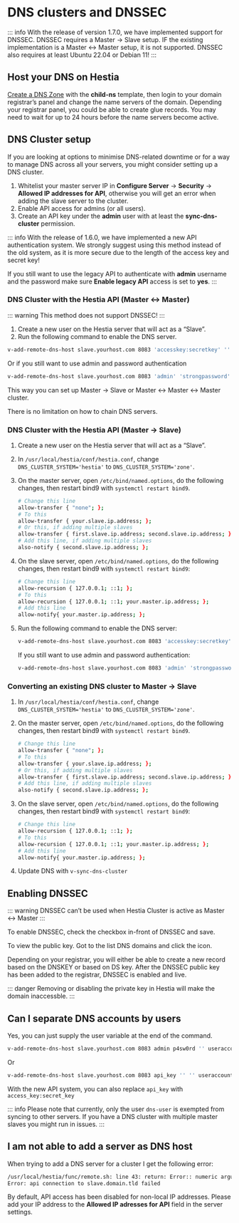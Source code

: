 # DNS clusters and DNSSEC

::: info
With the release of version 1.7.0, we have implemented support for DNSSEC. DNSSEC requires a Master -> Slave setup. IF the existing implementation is a Master <-> Master setup, it is not supported. DNSSEC also requires at least Ubuntu 22.04 or Debian 11!
:::

## Host your DNS on Hestia

[Create a DNS Zone](../user-guide/dns.md#adding-a-dns-zone) with the **child-ns** template, then login to your domain registrar’s panel and change the name servers of the domain. Depending your registrar panel, you could be able to create glue records. You may need to wait for up to 24 hours before the name servers become active.

## DNS Cluster setup

If you are looking at options to minimise DNS-related downtime or for a way to manage DNS across all your servers, you might consider setting up a DNS cluster.

1. Whitelist your master server IP in **Configure Server** -> **Security** -> **Allowed IP addresses for API**, otherwise you will get an error when adding the slave server to the cluster.
2. Enable API access for admins (or all users).
3. Create an API key under the **admin** user with at least the **sync-dns-cluster** permission.

::: info
With the release of 1.6.0, we have implemented a new API authentication system. We strongly suggest using this method instead of the old system, as it is more secure due to the length of the access key and secret key!

If you still want to use the legacy API to authenticate with **admin** username and the password make sure **Enable legacy API** access is set to **yes**.
:::

### DNS Cluster with the Hestia API (Master <-> Master)

::: warning
This method does not support DNSSEC!
:::

1. Create a new user on the Hestia server that will act as a “Slave”.
2. Run the following command to enable the DNS server.

```bash
v-add-remote-dns-host slave.yourhost.com 8083 'accesskey:secretkey' '' 'api' 'dns-user'
```

Or if you still want to use admin and password authentication

```bash
v-add-remote-dns-host slave.yourhost.com 8083 'admin' 'strongpassword' 'api' 'dns-user'
```

This way you can set up Master -> Slave or Master <-> Master <-> Master cluster.

There is no limitation on how to chain DNS servers.

### DNS Cluster with the Hestia API (Master -> Slave)

1. Create a new user on the Hestia server that will act as a “Slave”.
2. In `/usr/local/hestia/conf/hestia.conf`, change `DNS_CLUSTER_SYSTEM='hestia'` to `DNS_CLUSTER_SYSTEM='zone'`.
3. On the master server, open `/etc/bind/named.options`, do the following changes, then restart bind9 with `systemctl restart bind9`.

   ```bash
   # Change this line
   allow-transfer { "none"; };
   # To this
   allow-transfer { your.slave.ip.address; };
   # Or this, if adding multiple slaves
   allow-transfer { first.slave.ip.address; second.slave.ip.address; };
   # Add this line, if adding multiple slaves
   also-notify { second.slave.ip.address; };
   ```

4. On the slave server, open `/etc/bind/named.options`, do the following changes, then restart bind9 with `systemctl restart bind9`:

   ```bash
   # Change this line
   allow-recursion { 127.0.0.1; ::1; };
   # To this
   allow-recursion { 127.0.0.1; ::1; your.master.ip.address; };
   # Add this line
   allow-notify{ your.master.ip.address; };
   ```

5. Run the following command to enable the DNS server:

   ```bash
   v-add-remote-dns-host slave.yourhost.com 8083 'accesskey:secretkey' '' 'api' 'dns-user'
   ```

   If you still want to use admin and password authentication:

   ```bash
   v-add-remote-dns-host slave.yourhost.com 8083 'admin' 'strongpassword' 'api' 'dns-user'
   ```

### Converting an existing DNS cluster to Master -> Slave

1. In `/usr/local/hestia/conf/hestia.conf`, change `DNS_CLUSTER_SYSTEM='hestia'` to `DNS_CLUSTER_SYSTEM='zone'`.
2. On the master server, open `/etc/bind/named.options`, do the following changes, then restart bind9 with `systemctl restart bind9`.

   ```bash
   # Change this line
   allow-transfer { "none"; };
   # To this
   allow-transfer { your.slave.ip.address; };
   # Or this, if adding multiple slaves
   allow-transfer { first.slave.ip.address; second.slave.ip.address; };
   # Add this line, if adding multiple slaves
   also-notify { second.slave.ip.address; };
   ```

3. On the slave server, open `/etc/bind/named.options`, do the following changes, then restart bind9 with `systemctl restart bind9`:

   ```bash
   # Change this line
   allow-recursion { 127.0.0.1; ::1; };
   # To this
   allow-recursion { 127.0.0.1; ::1; your.master.ip.address; };
   # Add this line
   allow-notify{ your.master.ip.address; };
   ```

4. Update DNS with `v-sync-dns-cluster`

## Enabling DNSSEC

::: warning
DNSSEC can’t be used when Hestia Cluster is active as Master <-> Master
:::

To enable DNSSEC, check the checkbox in-front of DNSSEC and save.

To view the public key. Got to the list DNS domains and click the <i class="fas fas-key"></i> icon.

Depending on your registrar, you will either be able to create a new record based on the DNSKEY or based on DS key. After the DNSSEC public key has been added to the registrar, DNSSEC is enabled and live.

::: danger
Removing or disabling the private key in Hestia will make the domain inaccessble.
:::

## Can I separate DNS accounts by users

Yes, you can just supply the user variable at the end of the command.

```bash
v-add-remote-dns-host slave.yourhost.com 8083 admin p4sw0rd '' useraccount
```

Or

```bash
v-add-remote-dns-host slave.yourhost.com 8083 api_key '' '' useraccount
```

With the new API system, you can also replace `api_key` with `access_key:secret_key`

::: info
Please note that currently, only the user `dns-user` is exempted from syncing to other servers. If you have a DNS cluster with multiple master slaves you might run in issues.
:::

## I am not able to add a server as DNS host

When trying to add a DNS server for a cluster I get the following error:

```bash
/usr/local/hestia/func/remote.sh: line 43: return: Error:: numeric argument required
Error: api connection to slave.domain.tld failed
```

By default, API access has been disabled for non-local IP addresses. Please add your IP address to the **Allowed IP adresses for API** field in the server settings.
